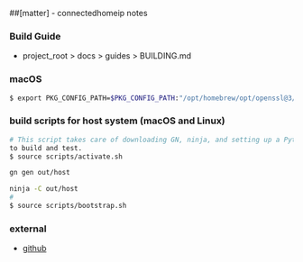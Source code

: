 ##[matter] - connectedhomeip notes


### Build Guide
* project_root > docs > guides > BUILDING.md

### macOS
```bash
$ export PKG_CONFIG_PATH=$PKG_CONFIG_PATH:"/opt/homebrew/opt/openssl@3/lib/pkgconfig"
```

### build scripts for host system (macOS and Linux)
```bash
# This script takes care of downloading GN, ninja, and setting up a Python environment with libraries used
to build and test.
$ source scripts/activate.sh

gn gen out/host

ninja -C out/host
#
$ source scripts/bootstrap.sh
```


### external
* [github](https://github.com/project-chip/connectedhomeip/tree/test_event_7/examples/all-clusters-app/esp32)

